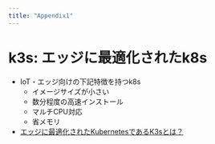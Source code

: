 ```yaml
---
title: "Appendix1"
---
```


# k3s: エッジに最適化されたk8s

- IoT・エッジ向けの下記特徴を持つk8s
  - イメージサイズが小さい
  - 数分程度の高速インストール
  - マルチCPU対応
  - 省メモリ
- [エッジに最適化されたKubernetesであるK3sとは？](https://www.stylez.co.jp/edge_columns/edge_computing_with_container_technology/k3s_is_kubernetes_optimized_for_the_edge/)
